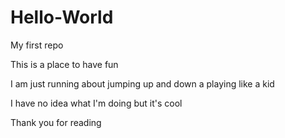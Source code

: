 # Hello-World
My first repo

This is a place to have fun 

I am just running about jumping up and down a playing like a kid

I have no idea what I'm doing but it's cool 

Thank you for reading
